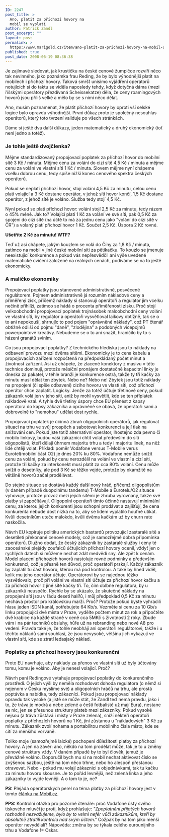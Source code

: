 ```yaml
---
ID: 2247
post_title: >
  Ano, platit za příchozí hovory na
  mobil se vyplatí
author: Patrick Zandl
post_excerpt: ""
layout: post
permalink: >
  https://www.marigold.cz/item/ano-platit-za-prichozi-hovory-na-mobil-se-vyplati
published: true
post_date: 2008-06-19 08:36:38
---
```

Je zajímavé sledovat, jak krustičku na české cenové žumpičce rozvíří něco tak nevinného, jako poznámka frau Reding, že by bylo výhodnější platit na mobilech i příchozí hovory. Taková smršť unisimo vyjádření operátorů notujících si do taktu se viděla naposledy tehdy, když dotyčná dáma (mezi říšskými operátory přezdívaná Scheissekatze) děla, že ceny roamingových hovorů jsou příliš velké a mělo by se s nimi něco dělat. 

Ano, musím poznamenat, že platit příchozí hovory by oproti vší selské logice bylo opravdu výhodnější. První důkaz proto je společný nesouhlas operátorů, který toto tvrzení validuje po všech stránkách. 

Dáme si ještě dva další důkazy, jeden matematický a druhý ekonomický (toť není jedno a totéž). 

<h3>Je tohle ještě dvojčlenka?</h3>

Mějme standardizovaný propojovací poplatek za příchozí hovor do mobilní sítě 3 Kč / minuta. Mějme cenu za volání do cizí sítě 4,5 Kč / minuta a mějme cenu za volání ve vlastní síti 1 Kč / minuta. Slovem mějme nyní chápeme vcelku dobrou cenu, tedy spíše nižší konec cenového spektra českých operátorů. 

Pokud se neplatí příchozí hovor, stojí volání 4,5 Kč za minutu, celou cenu platí volající a 3 Kč dostane operátor, v jehož síti hovor končí, 1,5 Kč dostane operátor, z jehož sítě je voláno. Služba tedy stojí 4,5 Kč. 

Nyní pokud se platí příchozí hovor: volání stojí 2,5 Kč za minutu, tedy rázem o 45% méně. Jak to? Volající platí 1 Kč za volání ve své síti, pak 0,5 Kč za spojení do cizí sítě (na účtě to má za jednu cenu jako "volání do cizí sítě v ČR") a volaný platí příchozí hovor 1 Kč. Součet 2,5 Kč. Úspora 2 Kč rovné. 

<strong>Ušetříte 2 Kč za minutu! WTF?</strong>

Teď už asi chápete, jakým kouzlem se volá do Číny za 1,8 Kč / minuta, zatímco na mobil v jiné české mobilní síti za pětikačku. To kouzlo se jmenuje neexistující konkurence a pokud vás nepřesvědčil ani výše uvedené matematické cvičení založené na reálných cenách, podíváme se na to ještě ekonomicky. 

<h3>A maličko ekonomiky</h3>

Propojovací poplatky jsou stanovené administrativně, posvěcené regulátorem. Pojmem administrativně já rozumím nákladové ceny a přiměřený zisk, přičemž náklady si stanovují operátoři a regulátor jim vcelku nečině přihlíží, zatímco se hádá o procenta přiměřenosti zisku. Proč stojí velkoobchodní propojovací poplatek trojnásobek maloobchodní ceny volání ve vlastní síti, by regulátor a operátoři vysvětloval laikovy obtížně, tak se o to ani nepokouší, shrnujíc to pod pojem "oprávněné náklady", což PT čtenář obtížně odliší od pojmu "daně", "zlodějina" a podobných vícepojmů powerpointové kreativy. Nebudeme se o to ani snažit, hraničilo by to s házení granátů sviním. 

Co jsou propojovací poplatky? Z technického hlediska jsou to náklady na odbavení provozu mezi dvěma sítěmi. Ekonomicky je to cena kabelu a propojovacích zařízení rozpočtená na předpokládaný počet minut a životnost zařízení. Asi už chápete, že zlacené konektory z masivu v této technice dominují, protože měsíční pronájem dostatečně kapacitní linky je dneska za pakatel, v téhle branži je konkurence ostrá, takže ty tři kačky za minutu musí dělat ten zbytek. Nebo ne? Nebo ne! Zbytek jsou totiž náklady na propojení (či spíše odbavení) cizího hovoru ve vlastí síti, což příchozí operátor chce zaplatit. Logicky. Jenže za totéž účtuje třetinové ceny, pokud zákazník volá jen v jeho síti, aniž by mohl vysvětlit, kde se ten příplatek nákladově vzal. A tyhle dvě třetiny úspory chce EU přenést z kapsy operátora do kapsy zákazníka a oprávněně se obává, že operátoři sami a dobrovolně to "nemohou" udělat dost rychle.

Propojovací poplatek je účinná zbraň oligopolních operátorů, jak regulovat situaci na trhu ve svůj prospěch a sabotovat konkurenci a její tlak na snižování cen. Pokud jste totiž alternativní operátor, lhostejno zda pevno či mobilo linkový, budou vaši zákazníci chtít volat především do sítí oligopolistů, kteří dělají úhrnem majoritu trhu a tedy i majoritu linek, na něž lidé chtějí volat. Příklad: poměr Vodafone versus T-Mobile verus Eurotel(mobilní část O2) je dnes 20% ku 80%. Vodafone nemůže snížit cenu za volání, pokud by cenu nerozdělil na volání ve vlastní a cizí síti, protože tři kačky za interkonekt musí platit za cca 80% volání. Cenu může snížit o desetníky, ale pod 3 Kč se těžko vejde, protože by okamžitě na většině hovorů začal prodělávat. 

Do stejné situace se dostává každý další nový hráč, přičemž oligopolistům (v daném případě duopolnímu tandemu) T-Mobile a Eurotelu/O2 situace vyhovuje, protože provoz mezi jejich sítěmi je zhruba vyrovnaný, takže své platby si započítávají. Oligopolní operátoři tímto účinně nastavují minimální cenu, za kterou jejich konkurenti jsou schopni prodávat a zajišťují, že cena konkurenta nebude dost nízká na to, aby se lidem vyplatilo houfně utíkat. Kvůli desetníkům uteče málokdo, kvůli dvěma kačkám už by churn rate naskočila. 

Návrh EU kopíruje politiku amerických bastardů provozující zastaralé sítě a desetiletí překonané cenové modely, což je samozřejmě dobrá připomínka operátorů. Dlužno dodat, že český zákazník by zastaralé služby i ceny té zaoceánské plejády zoufalců účtujících příchozí hovory ocenil, vždyť jen o rychlých datech si můžeme nechat zdát medvědí sny. Ale zpět k cenám. Model placení příchozích hovorů nastoluje rovné podmínky a především konkurenci, což je přesně ten důvod, proč operátoři prskají. Každý zákazník by zaplatil tu část hovoru, kterou má pod kontrolou. A také by hned viděl, kolik mu jeho operátor účtuje. Operátorovi by se najednou těžko vysvětlovalo, proč při volání ve vlastní síti účtuje za příchozí hovor kačku a za příchozí hovor z jiné sítě kačky tři. To, čím oblbne regulátora, by u zákazníků neuspělo. Rychle by se ukázalo, že skutečné náklady na propojení sítí jsou v řádu deseti halířů, i můj předpoklad 0,5 Kč za minutu nechává prostor pro královskou marži. Proč? Protože pokud byste vyhradili hlasu jeden ISDN kanál, potřebujete 64 Kb/s. Vezměte si cenu za 10 Gb/s linku propojující dvě místa v Praze, vydělte počtem minut za rok a připočtěte dvě krabice na každé straně v ceně cca 5MKč s životností 2 roky. Zbude vám i na pár techniků obsluhy, hůře už na rebranding nebo nové A8 pro vedení. Pravda také je, že tohle neobhájí ani operátoři regulátorovi, takže i u těchto nákladů sami souhlasí, že jsou nevysoké, většinu jich vykazují ve vlastní síti, kde se ztratí ledasjaký náklad. 

<h3>Poplatky za příchozí hovory jsou konkurenční</h3>

Proto EU navrhuje, aby náklady za přenos ve vlastní síti už byly účtovány tomu, komu je voláno. Aby je nenesl volající. Proč?

Návrh paní Redingové vytahuje propojovací poplatky do konkurenčního prostředí. O jejich výši by neměla rozhodovat dohoda regulátora (o němž si nejenom v Česku myslíme své) a oligopolních hráčů na trhu, ale prostá poptávka a nabídka, tedy zákazníci. Pokud jsou propojovací náklady opravdu tak vysoké (a jistě se může stát, že Zandl teď nemá pravdu, jako i to, že tráva je modrá a nebe zelené a čeští fotbalisté už mají Eura), nestane se nic, jen se přesunou struktury plateb mezi zákazníky. Pokud vysoké nejsou (a tráva zůstává i místy v Praze zelená), sníží někteří operátoři poplatky z příchozích hovorů na 1 Kč, jiní zůstanou u "nákladových" 3 Kč za minutu. Zákazník zvolí nohama a portabilitou mobilního čísla místo, kde se cítí za menšího vorvaně.

Toliko moje (samozřejmě laické) pochopení důležitosti platby za příchozí hovory. A jen na závěr: ano, někdo na tom prodělat může, tak je to u změny cenové struktury vždy. V daném případě by to byl člověk, jemuž je převážně voláno. Doporučil bych mu si na mobil nechat aktivovat číslo se zvýšenou sazbou, ještě na tom něco trhne, nebo ho alespoň přestanou otravovat. Nebo - pokud mu volají zákaznici s objednávkami, tak tu kačku za minutu hovoru skousne. Je to pořád levnější, než zelená linka a jeho zákazníky to vyjde levněji. A o tom to je, ne?   

<strong>PS:</strong> Plejáda operátorských perel na téma platby za příchozí hovory jest v tomto <a href="http://mobil.idnes.cz/za-prichozi-hovory-se-v-cesku-platit-nebude-navrh-eu-poslali-operatori-k-ledu-1w6-/mob_operatori.asp?c=A080617_165634_mob_operatori_hro">článku na Mobil.cz</a>. 

<strong>PPS:</strong> Kontrolní otázka pro pozorné čtenáře: proč Vodafone ústy svého tiskového mluvčí je proti, když prohlašuje: <em>"Zpoplatnění přijatých hovorů rozhodně nezvažujeme, bylo by to velmi nefér vůči zákazníkům, kteří by absolutně ztratili kontrolu nad svým účtem."</em> Cožpak by na tom jako menší operátor nevydělali? Nápověda: změna by se týkala celého eurounijního trhu a Vodafone != Oskar.